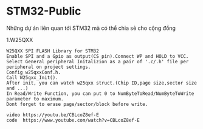 # STM32-Public
Những dự án liên quan tới STM32 mà có thể chia sẻ cho cộng đồng

1.W25QXX

    W25QXX SPI FLASH Library for STM32
    Enable SPI and a Gpio as output(CS pin).Connect WP and HOLD to VCC.
    Select General peripheral Initalizion as a pair of '.c/.h' file per peripheral on project settings.
    Config w25qxxConf.h.
    Call W25qxx_Init().
    After init, you can watch w25qxx struct.(Chip ID,page size,sector size and ...)
    In Read/Write Function, you can put 0 to NumByteToRead/NumByteToWrite parameter to maximum.
    Dont forget to erase page/sector/block before write.
    
    video https://youtu.be/CBLcoZ8ef-E
    code  https://www.youtube.com/watch?v=CBLcoZ8ef-E
